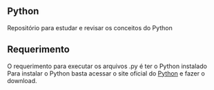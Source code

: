 
## Python
Repositório para estudar e revisar os conceitos do Python
## Requerimento
O requerimento para executar os arquivos .py é ter o Python instalado <br>
Para instalar o Python basta acessar o site oficial do [Python](https://www.python.org/downloads/) e fazer o download.
